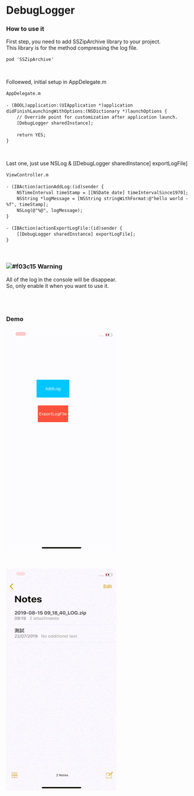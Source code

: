 # DebugLogger


### How to use it
First step, you need to add SSZipArchive library to your project.<br />
This library is for the method compressing the log file.
```
pod 'SSZipArchive'
```

<br />

Folloewed, initial setup in AppDelegate.m
 
```
AppDelegate.m

- (BOOL)application:(UIApplication *)application didFinishLaunchingWithOptions:(NSDictionary *)launchOptions {
    // Override point for customization after application launch.
    [DebugLogger sharedInstance];

    return YES;
}
```

<br />

Last one, just use NSLog & [[DebugLogger sharedInstance] exportLogFile]

```
ViewController.m

- (IBAction)actionAddLog:(id)sender {
    NSTimeInterval timeStamp = [[NSDate date] timeIntervalSince1970];
    NSString *logMessage = [NSString stringWithFormat:@"hello world - %f", timeStamp];
    NSLog(@"%@", logMessage);
}

- (IBAction)actionExportLogFile:(id)sender {
    [[DebugLogger sharedInstance] exportLogFile];
}
```

<br />

### ![#f03c15](https://placehold.it/15/f03c15/000000?text=+) Warning
All of the log in the console will be disappear.<br />
So, only enable it when you want to use it.

<br />
<br />

### Demo

![image](https://github.com/SunXiaoShan/DebugLogger/blob/master/ScreenShot/ExportLogFile.gif)

<br />

![image](https://github.com/SunXiaoShan/DebugLogger/blob/master/ScreenShot/ReadLogFile.gif)
